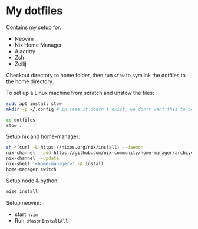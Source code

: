 # My dotfiles
Contains my setup for:
* Neovim
* Nix Home Manager
* Alacritty
* Zsh
* Zellij

Checkout directory to home folder, then run `stow` to symlink the dotfiles to the home directory.

To set up a Linux machine from scratch and unstow the files:
```bash
sudo apt install stow
mkdir -p ~/.config # in case it doesn't exist, we don't want this to be a symlink.

cd dotfiles
stow .
```

Setup nix and home-manager:

```bash
sh <(curl -L https://nixos.org/nix/install) --daemon
nix-channel --add https://github.com/nix-community/home-manager/archive/master.tar.gz home-manager
nix-channel --update
nix-shell '<home-manager>' -A install
home-manager switch
```
Setup node & python:

```bash
mise install
```

Setup neovim:
* start `nvim`
* Run `:MasonInstallAll`

